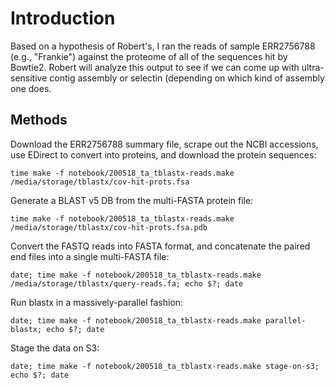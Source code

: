 # Introduction

Based on a hypothesis of Robert's, I ran the reads of sample
ERR2756788 (e.g., "Frankie") against the proteome of all of the
sequences hit by Bowtie2. Robert will analyze this output to see if we
can come up with ultra-sensitive contig assembly or selectin
(depending on which kind of assembly one does.


## Methods

Download the ERR2756788 summary file, scrape out the NCBI accessions,
use EDirect to convert into proteins, and download the protein
sequences:
```
time make -f notebook/200518_ta_tblastx-reads.make /media/storage/tblastx/cov-hit-prots.fsa
```

Generate a BLAST v5 DB from the multi-FASTA protein file:
```
time make -f notebook/200518_ta_tblastx-reads.make /media/storage/tblastx/cov-hit-prots.fsa.pdb
```

Convert the FASTQ reads into FASTA format, and concatenate the paired
end files into a single multi-FASTA file:

```
date; time make -f notebook/200518_ta_tblastx-reads.make /media/storage/tblastx/query-reads.fa; echo $?; date
```

Run blastx in a massively-parallel fashion:

```
date; time make -f notebook/200518_ta_tblastx-reads.make parallel-blastx; echo $?; date
```

Stage the data on S3:

```
date; time make -f notebook/200518_ta_tblastx-reads.make stage-on-s3;
echo $?; date
```

